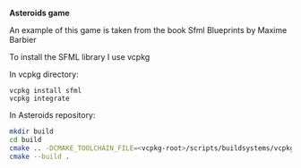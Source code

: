**Asteroids game**

An example of this game is taken from the book Sfml Blueprints by Maxime Barbier

To install the SFML library I use vcpkg

In vcpkg directory:
```
vcpkg install sfml
vcpkg integrate
```

In Asteroids repository:
```bash
mkdir build
cd build
cmake .. -DCMAKE_TOOLCHAIN_FILE=<vcpkg-root>/scripts/buildsystems/vcpkg.cmake
cmake --build .
```
